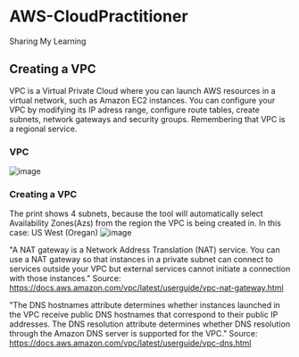 # AWS-CloudPractitioner
Sharing My Learning 


## Creating a VPC
 VPC is a Virtual Private Cloud where you can launch AWS resources in a virtual network, such as Amazon EC2 instances. You can configure your VPC by modifying its IP adress range, configure route tables, create subnets, network gateways and security groups. Remembering that VPC is a regional service.

### VPC
 ![image](https://github.com/moniquecardoso24/AWS-CloudPractitioner/assets/118371689/cf209d41-20af-48a5-a7bc-79b1be886293)

### Creating a VPC
The print shows 4 subnets, because the tool will automatically select Availability Zones(Azs) from the region the VPC is being created in. In this case: US West (Oregan)
 ![image](https://github.com/moniquecardoso24/AWS-CloudPractitioner/assets/118371689/7ba66170-1e74-4e34-accd-08fbe4c0186c)

 "A NAT gateway is a Network Address Translation (NAT) service. You can use a NAT gateway so that instances in a private subnet can connect to services outside your VPC but external services cannot initiate a connection with those instances." Source: https://docs.aws.amazon.com/vpc/latest/userguide/vpc-nat-gateway.html
 
 "The DNS hostnames attribute determines whether instances launched in the VPC receive public DNS hostnames that correspond to their public IP addresses. The DNS resolution attribute determines whether DNS resolution through the Amazon DNS server is supported for the VPC." Source: https://docs.aws.amazon.com/vpc/latest/userguide/vpc-dns.html
